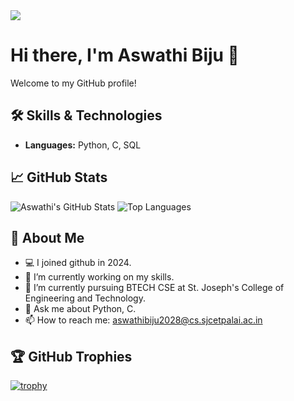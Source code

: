 <img src="https://github.com/Anmol-Baranwal/Cool-GIFs-For-GitHub/assets/74038190/d48893bd-0757-481c-8d7e-ba3e163feae7" />

# Hi there, I'm Aswathi Biju 👋

Welcome to my GitHub profile! 

## 🛠️ Skills & Technologies
- **Languages:** Python, C, SQL

## 📈 GitHub Stats
![Aswathi's GitHub Stats](https://github-readme-stats.vercel.app/api?username=Aswathi-Biju&show_icons=true&theme=radical)
![Top Languages](https://github-readme-stats.vercel.app/api/top-langs/?username=Aswathi-Biju&layout=compact&theme=radical)

## 🚀 About Me
- 💻 I joined github in 2024.
- 🔭 I’m currently working on my skills.
- 🌱 I’m currently pursuing BTECH CSE at St. Joseph's College of Engineering and Technology.
- 💬 Ask me about Python, C.
- 📫 How to reach me: aswathibiju2028@cs.sjcetpalai.ac.in

## 🏆 GitHub Trophies
[![trophy](https://github-profile-trophy.vercel.app/?username=Aswathi-Biju&theme=onedark)](https://github.com/ryo-ma/github-profile-trophy)


